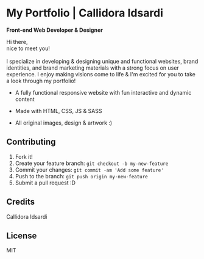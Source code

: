 # My Portfolio | Callidora Idsardi

**Front-end Web Developer & Designer**

Hi there,
</br>
nice to meet you!
</br>
</br>
I specialize in developing & designing unique and functional
websites, brand identities, and brand marketing materials with a 
strong focus on user experience. I enjoy making visions come to 
life & I'm excited for you to take a look through my portfolio!

- A fully functional responsive website with fun interactive and dynamic content 
- Made with HTML, CSS, JS & SASS

- All original images, design & artwork :)


## Contributing
1. Fork it!
2. Create your feature branch: `git checkout -b my-new-feature`
3. Commit your changes: `git commit -am 'Add some feature'`
4. Push to the branch: `git push origin my-new-feature`
5. Submit a pull request :D

## Credits
Callidora Idsardi 

## License
MIT
